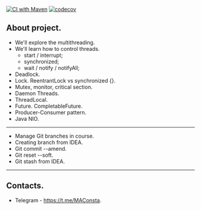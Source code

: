 [![CI with Maven](https://github.com/Constantine-M/job4j_threads/actions/workflows/gitActions.yml/badge.svg)](https://github.com/Constantine-M/job4j_threads/actions/workflows/gitActions.yml)
[![codecov](https://codecov.io/gh/Constantine-M/job4j_threads/branch/master/graph/badge.svg?token=KRXTL18BBX)](https://codecov.io/gh/Constantine-M/job4j_threads)

About project.
----------
- We'll explore the multithreading.
- We'll learn how to control threads.
    - start / interrupt;
    - synchronized;
    - wait / notify / notifyAll;
- Deadlock.
- Lock. ReentrantLock vs synchronized {}.
- Mutex, monitor, critical section.
- Daemon Threads.
- ThreadLocal.
- Future. CompletableFuture.
- Producer-Consumer pattern.
- Java NIO.
----------
- Manage Git branches in course.
- Creating branch from IDEA.
- Git commit --amend.
- Git reset --soft.
- Git stash from IDEA.
----------
Contacts.
----------
- Telegram - https://t.me/MAConsta.